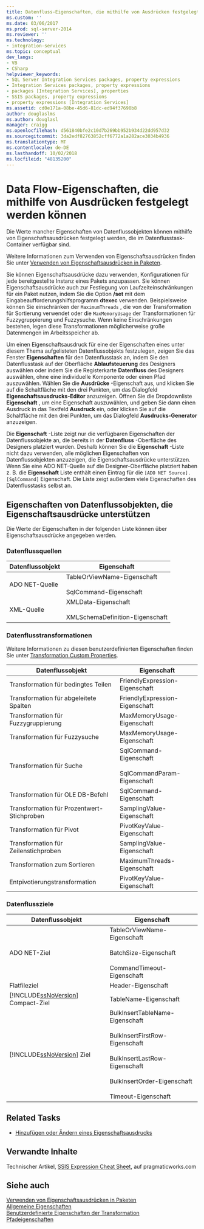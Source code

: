 ```yaml
---
title: Datenfluss-Eigenschaften, die mithilfe von Ausdrücken festgelegt werden können | Microsoft-Dokumentation
ms.custom: ''
ms.date: 03/06/2017
ms.prod: sql-server-2014
ms.reviewer: ''
ms.technology:
- integration-services
ms.topic: conceptual
dev_langs:
- VB
- CSharp
helpviewer_keywords:
- SQL Server Integration Services packages, property expressions
- Integration Services packages, property expressions
- packages [Integration Services], properties
- SSIS packages, property expressions
- property expressions [Integration Services]
ms.assetid: cd0e171a-08be-45d6-81dc-ed94f37698b8
author: douglaslms
ms.author: douglasl
manager: craigg
ms.openlocfilehash: d561840bfe2c10d7b269bb952b934d22dd957d32
ms.sourcegitcommit: 3da2edf82763852cff6772a1a282ace3034b4936
ms.translationtype: MT
ms.contentlocale: de-DE
ms.lasthandoff: 10/02/2018
ms.locfileid: "48135200"
---
```

# <a name="data-flow-properties-that-can-be-set-by-using-expressions"></a>Data Flow-Eigenschaften, die mithilfe von Ausdrücken festgelegt werden können
  Die Werte mancher Eigenschaften von Datenflussobjekten können mithilfe von Eigenschaftsausdrücken festgelegt werden, die im Datenflusstask-Container verfügbar sind.  
  
 Weitere Informationen zum Verwenden von Eigenschaftsausdrücken finden Sie unter [Verwenden von Eigenschaftsausdrücken in Paketen](expressions/use-property-expressions-in-packages.md).  
  
 Sie können Eigenschaftsausdrücke dazu verwenden, Konfigurationen für jede bereitgestellte Instanz eines Pakets anzupassen. Sie können Eigenschaftsausdrücke auch zur Festlegung von Laufzeiteinschränkungen für ein Paket nutzen, indem Sie die Option **/set** mit dem Eingabeaufforderungshilfsprogramm **dtexec** verwenden. Beispielsweise können Sie einschränken der `MaximumThreads` , die von der Transformation für Sortierung verwendet oder die `MaxMemoryUsage` der Transformationen für Fuzzygruppierung und Fuzzysuche. Wenn keine Einschränkungen bestehen, legen diese Transformationen möglicherweise große Datenmengen im Arbeitsspeicher ab.  
  
 Um einen Eigenschaftsausdruck für eine der Eigenschaften eines unter diesem Thema aufgelisteten Datenflussobjekts festzulegen, zeigen Sie das Fenster **Eigenschaften** für den Datenflusstask an, indem Sie den Datenflusstask auf der Oberfläche **Ablaufsteuerung** des Designers auswählen oder indem Sie die Registerkarte **Datenfluss** des Designers auswählen, ohne eine individuelle Komponente oder einen Pfad auszuwählen. Wählen Sie die **Ausdrücke** -Eigenschaft aus, und klicken Sie auf die Schaltfläche mit den drei Punkten, um das Dialogfeld **Eigenschaftsausdrucks-Editor** anzuzeigen. Öffnen Sie die Dropdownliste **Eigenschaft** , um eine Eigenschaft auszuwählen, und geben Sie dann einen Ausdruck in das Textfeld **Ausdruck** ein, oder klicken Sie auf die Schaltfläche mit den drei Punkten, um das Dialogfeld **Ausdrucks-Generator** anzuzeigen.  
  
 Die **Eigenschaft** -Liste zeigt nur die verfügbaren Eigenschaften der Datenflussobjekte an, die bereits in der **Datenfluss** -Oberfläche des Designers platziert wurden. Deshalb können Sie die **Eigenschaft** -Liste nicht dazu verwenden, alle möglichen Eigenschaften von Datenflussobjekten anzuzeigen, die Eigenschaftsausdrücke unterstützen. Wenn Sie eine ADO NET-Quelle auf die Designer-Oberfläche platziert haben z. B. die **Eigenschaft** Liste enthält einen Eintrag für die `[ADO NET Source].[SqlCommand]` Eigenschaft. Die Liste zeigt außerdem viele Eigenschaften des Datenflusstasks selbst an.  
  
## <a name="properties-of-data-flow-objects-that-support-property-expressions"></a>Eigenschaften von Datenflussobjekten, die Eigenschaftsausdrücke unterstützen  
 Die Werte der Eigenschaften in der folgenden Liste können über Eigenschaftsausdrücke angegeben werden.  
  
### <a name="data-flow-sources"></a>Datenflussquellen  
  
|Datenflussobjekt|Eigenschaft|  
|----------------------|--------------|  
|ADO NET-Quelle|TableOrViewName-Eigenschaft<br /><br /> SqlCommand-Eigenschaft|  
|XML-Quelle|XMLData-Eigenschaft<br /><br /> XMLSchemaDefinition-Eigenschaft|  
  
### <a name="data-flow-transformations"></a>Datenflusstransformationen  
 Weitere Informationen zu diesen benutzerdefinierten Eigenschaften finden Sie unter [Transformation Custom Properties](data-flow/transformations/transformation-custom-properties.md).  
  
|Datenflussobjekt|Eigenschaft|  
|----------------------|--------------|  
|Transformation für bedingtes Teilen|FriendlyExpression-Eigenschaft|  
|Transformation für abgeleitete Spalten|FriendlyExpression-Eigenschaft|  
|Transformation für Fuzzygruppierung|MaxMemoryUsage-Eigenschaft|  
|Transformation für Fuzzysuche|MaxMemoryUsage-Eigenschaft|  
|Transformation für Suche|SqlCommand-Eigenschaft<br /><br /> SqlCommandParam-Eigenschaft|  
|Transformation für OLE DB-Befehl|SqlCommand-Eigenschaft|  
|Transformation für Prozentwert-Stichproben|SamplingValue-Eigenschaft|  
|Transformation für Pivot|PivotKeyValue-Eigenschaft|  
|Transformation für Zeilenstichproben|SamplingValue-Eigenschaft|  
|Transformation zum Sortieren|MaximumThreads-Eigenschaft|  
|Entpivotierungstransformation|PivotKeyValue-Eigenschaft|  
  
### <a name="data-flow-destinations"></a>Datenflussziele  
  
|Datenflussobjekt|Eigenschaft|  
|----------------------|--------------|  
|ADO NET-Ziel|TableOrViewName-Eigenschaft<br /><br /> BatchSize-Eigenschaft<br /><br /> CommandTimeout-Eigenschaft|  
|Flatfileziel|Header-Eigenschaft|  
|[!INCLUDE[ssNoVersion](../includes/ssnoversion-md.md)] Compact-Ziel|TableName-Eigenschaft|  
|[!INCLUDE[ssNoVersion](../includes/ssnoversion-md.md)] Ziel|BulkInsertTableName-Eigenschaft<br /><br /> BulkInsertFirstRow-Eigenschaft<br /><br /> BulkInsertLastRow-Eigenschaft<br /><br /> BulkInsertOrder-Eigenschaft<br /><br /> Timeout-Eigenschaft|  
  
## <a name="related-tasks"></a>Related Tasks  
  
-   [Hinzufügen oder Ändern eines Eigenschaftsausdrucks](expressions/add-or-change-a-property-expression.md)  
  
## <a name="related-content"></a>Verwandte Inhalte  
 Technischer Artikel, [SSIS Expression Cheat Sheet](http://pragmaticworks.com/cheatsheet/), auf pragmaticworks.com  
  
## <a name="see-also"></a>Siehe auch  
 [Verwenden von Eigenschaftsausdrücken in Paketen](expressions/use-property-expressions-in-packages.md)   
 [Allgemeine Eigenschaften](../../2014/integration-services/common-properties.md)   
 [Benutzerdefinierte Eigenschaften der Transformation](data-flow/transformations/transformation-custom-properties.md)   
 [Pfadeigenschaften](../../2014/integration-services/path-properties.md)  
  
  
